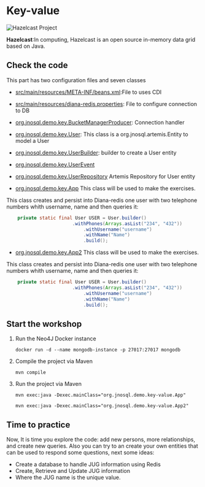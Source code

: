 # Key-value

![Hazelcast Project](http://www.jnosql.org/img/logos/hazelcast.svg)


**Hazelcast**:In computing, Hazelcast is an open source in-memory data grid based on Java.


## Check the code

This part has two configuration files and seven classes


* [src/main/resources/META-INF/beans.xml](src/main/resources/META-INF/beans.xml):File to uses CDI

* [src/main/resources/diana-redis.properties](src/main/resources/diana-redis.properties): File to configure connection to DB

* [org.jnosql.demo.key.BucketManagerProducer](src/main/java/org/jnosql/demo/key/BucketManagerProducer.java): Connection handler

* [org.jnosql.demo.key.User](src/main/java/org/jnosql/demo/key/User.java): This class is a org.jnosql.artemis.Entity to model a User

* [org.jnosql.demo.key.UserBuilder](src/main/java/org/jnosql/demo/key/UserBuilder.java): builder to create a User entity

* [org.jnosql.demo.key.UserEvent](src/main/java/org/jnosql/demo/key/UserEvent.java)

* [org.jnosql.demo.key.UserRepository](src/main/java/org/jnosql/demo/key/UserRepository.java)  Artemis Repository for User entity

* [org.jnosql.demo.key.App](src/main/java/org/jnosql/demo/key/App.java) This class will be used to make the exercises.

This class creates and persist into Diana-redis one user with two telephone numbers whith username, name and then queries it:

```Java
	private static final User USER = User.builder()
         				.withPhones(Arrays.asList("234", "432"))
            				.withUsername("username")
            				.withName("Name")
            				.build();

 ```

* [org.jnosql.demo.key.App2](src/main/java/org/jnosql/demo/key/App2.java) This class will be used to make the exercises.

This class creates and persist into Diana-redis one user with two telephone numbers whith username, name and then queries it:

```Java
	private static final User USER = User.builder()
         				.withPhones(Arrays.asList("234", "432"))
            				.withUsername("username")
            				.withName("Name")
            				.build();

 ```



## Start the workshop

1. Run the Neo4J Docker instance

	```
	docker run -d --name mongodb-instance -p 27017:27017 mongodb
	```
  
2. Compile the project via Maven 
	```
	mvn compile
	```
3. Run the project via Maven 
	```
	mvn exec:java -Dexec.mainClass="org.jnosql.demo.key-value.App"
	
	mvn exec:java -Dexec.mainClass="org.jnosql.demo.key-value.App2"
	```
	
## Time to practice

Now, It is time you explore the code: add new persons, more relationships, and create new queries. 
Also you can try to an create your own entities that can be used to respond some questions, next some ideas: 

* Create a database to handle JUG information using Redis
* Create, Retrieve and Update JUG information
* Where the JUG name is the unique value.
